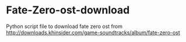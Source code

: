 # Fate-Zero-ost-download

Python script file to download fate zero ost from http://downloads.khinsider.com/game-soundtracks/album/fate-zero-ost
